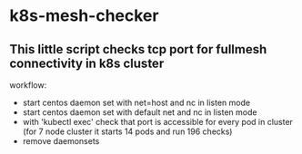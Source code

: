 # k8s-mesh-checker

## This little script checks tcp port for fullmesh connectivity in k8s cluster

workflow:

* start centos daemon set with net=host and nc in listen mode
* start centos daemon set with default net and nc in listen mode
* with 'kubectl exec' check that port is accessible for every pod in cluster (for 7 node cluster it starts 14 pods and run 196 checks)
* remove daemonsets
